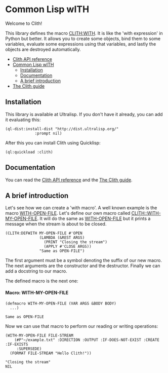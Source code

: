 <h1 id="header:ADP:HEADERTAG0">Common Lisp wITH</h1>

Welcome to Clith\!

This library defines the macro <a href="/docs/api.md#function:CLITH:WITH">CLITH:WITH</a>\. It is like the \'with expression\' in Python but better\. It allows you to create some objects\, bind them to some variables\, evaluate some expressions using that variables\, and lastly the objects are destroyed automatically\.

* <a href="/docs/api.md#header:CLITH:API-REFERENCE-HEADER">Clith API reference</a>
* <a href="/README.md#header:ADP:HEADERTAG0">Common Lisp wITH</a>
  * <a href="/README.md#header:ADP:HEADERTAG1">Installation</a>
  * <a href="/README.md#header:ADP:HEADERTAG2">Documentation</a>
  * <a href="/README.md#header:ADP:HEADERTAG3">A brief introduction</a>
* <a href="/docs/guide.md#header:CLITH:CLITH-GUIDE-HEADER">The Clith guide</a>

<h2 id="header:ADP:HEADERTAG1">Installation</h2>

This library is available at Ultralisp\. If you don\'t have it already\, you can add it evaluating this\:

`````Lisp
(ql-dist:install-dist "http://dist.ultralisp.org/"
			 :prompt nil)
`````

After this you can install Clith using Quicklisp\:

`````Lisp
(ql:quickload :clith)
`````

<h2 id="header:ADP:HEADERTAG2">Documentation</h2>

You can read the <a href="/docs/api.md#header:CLITH:API-REFERENCE-HEADER">Clith API reference</a> and the <a href="/docs/guide.md#header:CLITH:CLITH-GUIDE-HEADER">The Clith guide</a>\.

<h2 id="header:ADP:HEADERTAG3">A brief introduction</h2>

Let\'s see how we can create a \'with macro\'\. A well known example is the macro [WITH\-OPEN\-FILE](http://www.lispworks.com/reference/HyperSpec/Body/m_w_open.htm)\. Let\'s define our own macro called <a href="/README.md#function:CLITH:WITH-MY-OPEN-FILE">CLITH::WITH-MY-OPEN-FILE</a>\. It will do the same as [WITH\-OPEN\-FILE](http://www.lispworks.com/reference/HyperSpec/Body/m_w_open.htm) but it prints a message when the stream is about
to be closed\.

`````Lisp
(CLITH:DEFWITH MY-OPEN-FILE #'OPEN
               (LAMBDA (&REST ARGS)
                 (PRINT "Closing the stream")
                 (APPLY #'CLOSE ARGS))
               "Same as OPEN-FILE")
`````

The first argument must be a symbol denoting the suffix of our new macro\. The next arguments are the constructor and the destructor\. Finally we can add a docstring to our macro\.

The defined macro is the next one\:

<h4 id="function:CLITH:WITH-MY-OPEN-FILE">Macro: WITH-MY-OPEN-FILE</h4>

```Lisp
(defmacro WITH-MY-OPEN-FILE (VAR ARGS &BODY BODY)
  ...)
```

````
Same as OPEN-FILE
````

Now we can use that macro to perform our reading or writing operations\:

```Lisp
(WITH-MY-OPEN-FILE FILE-STREAM
    (#P"~/example.txt" :DIRECTION :OUTPUT :IF-DOES-NOT-EXIST :CREATE :IF-EXISTS
     :SUPERSEDE)
  (FORMAT FILE-STREAM "Hello Clith!"))

"Closing the stream" 
NIL
```

